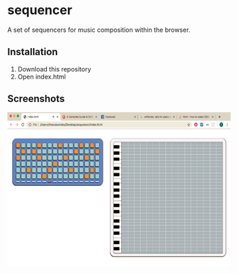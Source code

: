 # sequencer
A set of sequencers for music composition within the browser.

## Installation 
1. Download this repository
2. Open index.html

## Screenshots
<img src="https://raw.githubusercontent.com/theostavrides/sequencer/master/screenshot.png" 
     height="350px"/>
